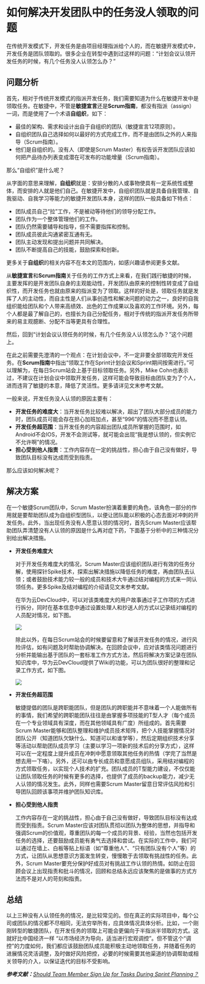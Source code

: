 # 如何解决开发团队中的任务没人领取的问题<a name="ZH-CN_TOPIC_0235814009"></a>

在传统开发模式下，开发任务是由项目经理指派给个人的，而在敏捷开发模式中，开发任务是团队领取的。很多企业在转型中遇到过这样的问题：“计划会议认领开发任务的时候，有几个任务没人认领怎么办？”

## 问题分析<a name="section187420133115"></a>

首先，相对于传统开发模式的指派开发任务，我们需要知道为什么在敏捷开发中是领取任务。在敏捷中，不管是**敏捷宣言**还是**Scrum指南**，都没有指派（assign）一词，而是使用了一个术语**自组织**，如下：

-   最佳的架构、需求和设计出自于自组织的团队（敏捷宣言12项原则）。
-   自组织团队自己选择如何以最好的方式完成工作，而不是由团队之外的人来指导（Scrum指南）。
-   他们是自组织的。没有人（即使是Scrum Master）有权告诉开发团队应该如何把产品待办列表变成潜在可发布的功能增量（Scrum指南）。

那么“自组织”是什么呢？

从字面的意思来理解，**自组织**就是：安排分散的人或事物使具有一定系统性或整体，而安排的人就是他们自己。在敏捷开发中，自组织团队就是具备自我管理、自我驱动、自我学习等能力的敏捷开发团队本身，这样的团队一般具备如下特点：

-   团队成员自己“拉”工作，不是被动等待他们的领导分配工作。
-   团队作为一个整体管理他们的工作。
-   团队仍然需要辅导和指导，但不需要指挥和控制。
-   团队成员彼此沟通紧密互通有无。
-   团队主动发现和提出问题并共同解决。
-   团队不断提高自己的技能，鼓励探索和创新。

更多关于**自组织**的相关内容不在本文的范围内，如感兴趣请参阅更多文献。

从**敏捷宣言**和**Scrum指南**关于任务的工作方式上来看，在我们践行敏捷的时候，主要发挥的是开发团队自身的主观能动性，开发团队由原来的控制性转变成了自组织性，而开发任务也就由原来的指派变为了领取。这样的好处是，领取任务就是发挥了人的主动性，而自主性是人们从事创造性和解决问题的动力之一，良好的自我组织能给团队和个人带来高绩效、出色的工作成果以及喜欢的工作环境。另外，每个人都是最了解自己的，也擅长为自己分配任务，相对于传统的指派开发任务所带来的易主观臆断、分配不当等更具有合理性。

然后，回到“计划会议认领任务的时候，有几个任务没人认领怎么办？”这个问题上。

在此之前需要先澄清的一个观点：在计划会议中，不一定非要全部领取完开发任务。在**Scrum指南**中指出“领取工作在Sprint计划会议和Sprint期间按需进行。”可以理解为，在每日Scrum站会上基于目标领取任务。另外，Mike Cohn也表示过，不建议在计划会议中领取开发任务，这样可能会导致目标由团队变为了个人，进而违背了敏捷的本意，降低了灵活性。更多请详见文末参考文献。

一般来说，开发任务没人认领的原因主要有：

-   **开发任务的难度大**：当开发任务比较难以解决，超出了团队大部分成员的能力时，团队成员可能会存在担心加班加点，甚至“996”的情况而不愿意认领。
-   **开发任务超范围**：当开发任务的内容超出团队成员所掌握的范围时，如Android不会IOS，开发不会测试等，就可能会出现“我是想认领的，但实例它不允许啊”的情况。
-   **担心受到他人指责**：工作内容存在一定的挑战性，担心由于自己没有做好，导致团队目标没有达成而受到指责。

那么应该如何解决呢？

## 解决方案<a name="section49871043530"></a>

在一个敏捷Scrum团队中，Scrum Master扮演着重要的角色，该角色一部分的作用就是要帮助团队成为自组织型团队，以便让团队能以积极的心态去面对冲刺的开发任务。此外，当出现任务没有人愿意认领的情况时，首先Scrum Master应该帮助团队弄清楚没有人认领的原因是什么再对症下药，下面基于分析中的三种情况分别给出解决措施。

-   **开发任务难度大**

    对于开发任务难度大的情况，Scrum Master应该组织团队进行有效的任务分解，使用探针Spike技术，探索出解决措施以降低任务的难度，再由团队去认领；或者鼓励技术能力较一般的成员和技术大牛通过结对编程的方式来一同认领任务。更多Spike及结对编程的介绍请见文末参考文献。

    在华为云DevCloud中，可以对该类难度大的用户故事通过子工作项的方式进行拆分，同时在基本信息中通过设置处理人和抄送人的方式以记录结对编程的人员配对情况，如下图。

    ![](figures/13--开发团队中的任务没人领取-你头疼吗-01.png)

    除此以外，在每日Scrum站会的时候要留意和了解该开发任务的情况，进行风险评估，如有问题及时帮助协调解决。在回顾会议中，应对该类情况问题进行分析并能输出基于团队的一套标准工作方式方法，然后将解决方案记录在团队知识库中，华为云DevCloud提供了Wiki的功能，可以为团队很好的整理和记录工作方式，如下图。

    ![](figures/13--开发团队中的任务没人领取-你头疼吗-02.png)

-   **开发任务超范围**

    敏捷提倡的团队是跨职能团队，但是团队的跨职能并不意味着一个人能做所有的事情，我们希望的跨职能团队往往是由掌握多项技能的T型人才（每个成员在一个专业领域具有深度，而在其他领域具有广度）所组成的。首先需要Scrum Master能够和团队整理和维护成员技术矩阵，把个人技能掌握情况对团队公开（知道团队欠缺什么、知道可以和谁学等），然后定期组织技术分享等活动以帮助团队成员学习（主要以学习一项新的技术后的分享方式），这样可以在一定程度上提升成员在冲刺中愿意领取其他任务的热情（学完了当然是想去用一下咯）。另外，还可以由专长成员和意愿成员组队，采用结对编程的方式领取任务，以实现个人技术的扩充。团队成员的T型能力建设，不仅仅能让团队领取任务的时候有更多的选择，也提供了成员的backup能力，减少无人认领的情况发生。此外，同样也需要Scrum Master留意日常评估风险和引导团队回顾该事项并维护团队知识库。

-   **担心受到他人指责**

    工作内容存在一定的挑战性，担心由于自己没有做好，导致团队目标没有达成而受到指责。Scrum Master应该对团队贯彻以团队为整体的思想，并指导和强调Scrum的价值观，尊重团队的每一个成员的背景、经验，当然也包括开发任务的选择，还要鼓励成员能有勇气去选择和尝试。在实际的工作中，我们可以通过在墙上、白板等贴上标语（如“尊重他人”、“只有团队没有个人”等）的方式，让团队从思想意识方面发生转变，慢慢敢于去领取有挑战性的任务。此外，Scrum Master要充分保护好成员对有挑战工作认领的热情。如防止在回顾会议上出现指责和批斗的情况，回顾和总结永远应该聚焦的是做事的方式方法而不是对人的苛刻和指责。


## 总结<a name="section2039317919545"></a>

以上三种没有人认领任务的情况，是比较常见的。但在真正的实际项目中，每个公司或团队的情况都不尽相同，无法穷举所有，应具体情况具体分析。比如，一个刚刚转型的敏捷团队，在开发任务的领取上可能会更偏向于半指派半领取的方式。这就好比中国经济一样 “以市场经济为导向，适当进行宏观调控”。但不管这个“调控”的力度如何，我们都应该鼓励团队成员能积极主动地领取任务，并随着任务的进展情况灵活调整，及时做好风险把控，必要的时候需要其他渠道的协调帮助或相关领导的介入，以保证迭代的目标不受影响。

_**参考文献**__：__[Should Team Member Sign Up for Tasks During Sprint Planning？](https://www.mountaingoatsoftware.com/blog/should-team-members-sign-up-for-tasks-during-sprint-planning)_

